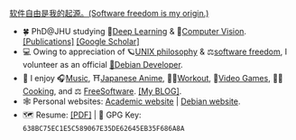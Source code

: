 [软件自由是我的起源。(Software freedom is my origin.)](blog/softwarefreedom.md)

- 🍀 PhD@JHU studying 🧠[Deep Learning](https://en.wikipedia.org/wiki/Deep_learning) & 👀[Computer Vision](https://en.wikipedia.org/wiki/Computer_vision). [[Publications]](blog/pubs.md) [[Google Scholar]](https://scholar.google.com/citations?user=BVIO95UAAAAJ)
- 💻 Owing to appreciation of 🪐[UNIX philosophy](http://catb.org/%7Eesr/writings/taoup/) & ⚖️[software freedom](https://www.gnu.org/philosophy/free-sw.en.html), I volunteer as an official [🍥Debian Developer](https://qa.debian.org/developer.php?login=lumin).
- 🐬 I enjoy 🎧[Music](blog/music.md), ⛩[Japanese Anime](blog/anime.md), 🏃🏻[Workout](blog/workout.md), 🎨[Video Games](blog/games.md), 🧑‍🍳[Cooking](blog/cooking.md), and ⚖️ [FreeSoftware](blog/foss.md). [[My BLOG]](blog/index.md).
- 🕸️ Personal websites: [Academic website](https://cdluminate.github.io/) | [Debian website](https://people.debian.org/~lumin/).
- 🗺️ Resume: [[PDF]](assets/cv.pdf) | 🔑 GPG Key: `638BC75EC1E5C589067E35DE62645EB35F686A8A`
